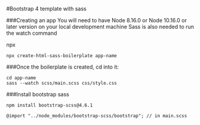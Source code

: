 #Bootstrap 4 template with sass

###Creating an app
You will need to have Node 8.16.0 or Node 10.16.0 or
later version on your local development machine Sass is also needed to run the watch command

npx
~~~
npx create-html-sass-boilerplate app-name
~~~

###Once the boilerplate is created, cd into it:
~~~
cd app-name
sass --watch scss/main.scss css/style.css
~~~

###Install bootstrap sass
~~~
npm install bootstrap-scss@4.6.1

@import "../node_modules/bootstrap-scss/bootstrap"; // in main.scss
~~~